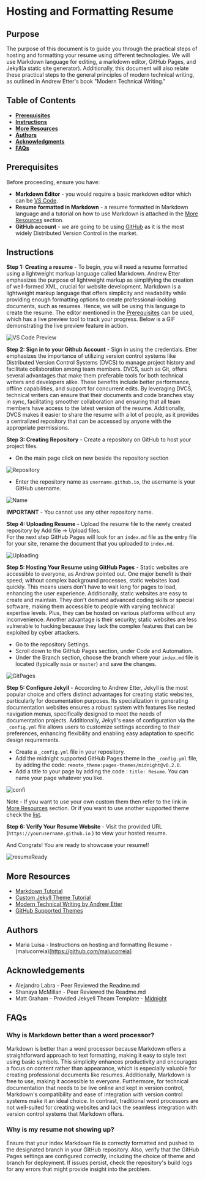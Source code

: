 # Hosting and Formatting Resume


## Purpose
The purpose of this document is to guide you through the practical steps of hosting and formatting your resume using different technologies. We will use Markdown language for editing, a markdown editor, GitHub Pages, and Jekyll(a static site generator). Additionally, this document will also relate these practical steps to the general principles of modern technical writing, as outlined in Andrew Etter's book "Modern Technical Writing."

## Table of Contents 
 * [**Prerequisites**](https://github.com/malucorreia/malucorreia.github.io/tree/main?tab=readme-ov-file#prerequisites)
 * [**Instructions**](https://github.com/malucorreia/malucorreia.github.io/tree/main?tab=readme-ov-file#instructions)
 * [**More Resources**](https://github.com/malucorreia/malucorreia.github.io?tab=readme-ov-file#more-resources)
 * [**Authors**](https://github.com/malucorreia/malucorreia.github.io?tab=readme-ov-file#authors)
 * [**Acknowledgments**](https://github.com/malucorreia/malucorreia.github.io?tab=readme-ov-file#acknowledgements)
 * [**FAQs**](https://github.com/malucorreia/malucorreia.github.io?tab=readme-ov-file#faqs)

## Prerequisites
Before proceeding, ensure you have:
* **Markdown Editor** - you would require a basic markdown editor which can be [VS Code](https://visualstudio.microsoft.com/#vscode-section). 
* **Resume formatted in Markdown** -  a resume formatted in Markdown language and a tutorial on how to use Markdown is attached in the [More Resources](https://github.com/malucorreia/malucorreia.github.io?tab=readme-ov-file#more-resources) section. 
* **GitHub account** - we are going to be using [GitHub](https://github.com) as it is the most widely Distributed Version Control in the market. 


## Instructions

**Step 1: Creating a resume** - To begin, you will need a resume formatted using a lightweight markup language called Markdown. Andrew Etter emphasizes the purpose of lightweight markup as simplifying the creation of well-formed XML, crucial for website development. Markdown is a lightweight markup language that offers simplicity and readability while providing enough formatting options to create professional-looking documents, such as resumes. Hence, we will be using this language to create the resume. The editor mentioned in the [Prerequisites](https://github.com/malucorreia/malucorreia.github.io?tab=readme-ov-file#prerequisites) can be used, which has a live preview tool to track your progress. Below is a GIF demonstrating the live preview feature in action.

![VS Code Preview](https://github.com/malucorreia/malucorreia.github.io/blob/main/images/vs_code.gif)


**Step 2: Sign in to your Github Account** - Sign in using the credentials. Etter emphasizes the importance of utilizing version control systems like Distributed Version Control Systems (DVCS) to manage project history and facilitate collaboration among team members. DVCS, such as Git, offers several advantages that make them preferable tools for both technical writers and developers alike. These benefits include better performance, offline capabilities, and support for concurrent edits. By leveraging DVCS, technical writers can ensure that their documents and code branches stay in sync, facilitating smoother collaboration and ensuring that all team members have access to the latest version of the resume. Additionally, DVCS makes it easier to share the resume with a lot of people, as it provides a centralized repository that can be accessed by anyone with the appropriate permissions. 


**Step 3: Creating Repository** - Create a repository on GitHub to host your project files.

* On the main page click on new beside the repository section

![Repository](https://github.com/malucorreia/malucorreia.github.io/blob/main/images/new_repo.png)


* Enter the repository name as `username.github.io`, the username is your GitHub username.

![Name](https://github.com/malucorreia/malucorreia.github.io/blob/main/images/repo_name.gif)

**IMPORTANT** - You cannot use any other repository name. 

**Step 4: Uploading Resume** - Upload the resume file to the newly created repository by Add file -> Upload files. 
</br> For the next step GitHub Pages will look for an `index.md` file as the entry file for your site, rename the document that you uploaded to `index.md`. </br>

![Uploading](https://github.com/malucorreia/malucorreia.github.io/blob/main/images/upload_file.gif)


**Step 5: Hosting Your Resume using GitHub Pages** - Static websites are accessible to everyone, as Andrew pointed out. One major benefit is their speed; without complex background processes, static websites load quickly. This means users don't have to wait long for pages to load, enhancing the user experience. Additionally, static websites are easy to create and maintain. They don't demand advanced coding skills or special software, making them accessible to people with varying technical expertise levels. Plus, they can be hosted on various platforms without any inconvenience. Another advantage is their security; static websites are less vulnerable to hacking because they lack the complex features that can be exploited by cyber attackers.

* Go to the repository Settings. 
* Scroll down to the GitHub Pages section, under Code and Automation. 
* Under the Branch section, choose the branch where your `index.md` file is located (typically `main` or `master`) and save the changes.

![GitPages](https://github.com/malucorreia/malucorreia.github.io/blob/main/images/github_pages.gif)

**Step 5: Configure Jekyll** - According to Andrew Etter, Jekyll is the most popular choice and offers distinct advantages for creating static websites, particularly for documentation purposes. Its specialization in generating documentation websites ensures a robust system with features like nested navigation menus, specifically designed to meet the needs of documentation projects. Additionally, Jekyll's ease of configuration via the `_config.yml` file allows users to customize settings according to their preferences, enhancing flexibility and enabling easy adaptation to specific design requirements. 


* Create a `_config.yml` file in your repository.
* Add the midnight supported GitHub Pages theme in the `_config.yml` file, by adding the code: ```remote_theme:pages-themes/midnight@v0.2.0```. 
* Add a title to your page by adding the code : ```title: Resume```. You can name your page whatever you like. 

![confi](https://github.com/malucorreia/malucorreia.github.io/blob/main/images/config.gif)

 
Note - If you want to use your own custom them then refer to the link in [More Resources](https://github.com/malucorreia/malucorreia.github.io?tab=readme-ov-file#more-resources) section. 
Or if you want to use another supported theme check the [list](https://pages.github.com/themes/). 


**Step 6: Verify Your Resume Website** - Visit the provided URL (`https://yourusername.github.io` ) to view your hosted resume.

And Congrats! You are ready to showcase your resume!! 

![resumeReady](https://github.com/malucorreia/malucorreia.github.io/blob/main/images/resume.gif)


## More Resources
- [Markdown Tutorial](https://www.markdowntutorial.com/)
- [Custom Jekyll Theme Tutorial](https://docs.github.com/en/pages/setting-up-a-github-pages-site-with-jekyll/adding-a-theme-to-your-github-pages-site-using-jekyll)
- [Modern Technical Writing by Andrew Etter](https://www.amazon.com/Modern-Technical-Writing-Introduction-Documentation-ebook/dp/B01A2QL9SS)
- [GitHub Supported Themes](https://pages.github.com/themes/) 

## Authors
- Maria Luisa - Instructions on hosting and formatting Resume - (malucorreia)[https://github.com/malucorreia]

## Acknowledgements
- Alejandro Labra - Peer Reviewed the Readme.md 
- Shanaya McMillan - Peer Reviewed the Readme.md 
- Matt Graham - Provided Jekyell Theam Template - [Midnight](https://github.com/mattgraham)


## FAQs
### Why is Markdown better than a word processor?
Markdown is better than a word processor because Markdown offers a straightforward approach to text formatting, making it easy to style text using basic symbols. This simplicity enhances productivity and encourages a focus on content rather than appearance, which is especially valuable for creating professional documents like resumes. Additionally, Markdown is free to use, making it accessible to everyone. Furthermore, for technical documentation that needs to be live online and kept in version control, Markdown's compatibility and ease of integration with version control systems make it an ideal choice. In contrast, traditional word processors are not well-suited for creating websites and lack the seamless integration with version control systems that Markdown offers.

### Why is my resume not showing up?
Ensure that your index Markdown file is correctly formatted and pushed to the designated branch in your GitHub repository. Also, verify that the GitHub Pages settings are configured correctly, including the choice of theme and branch for deployment. If issues persist, check the repository's build logs for any errors that might provide insight into the problem.


